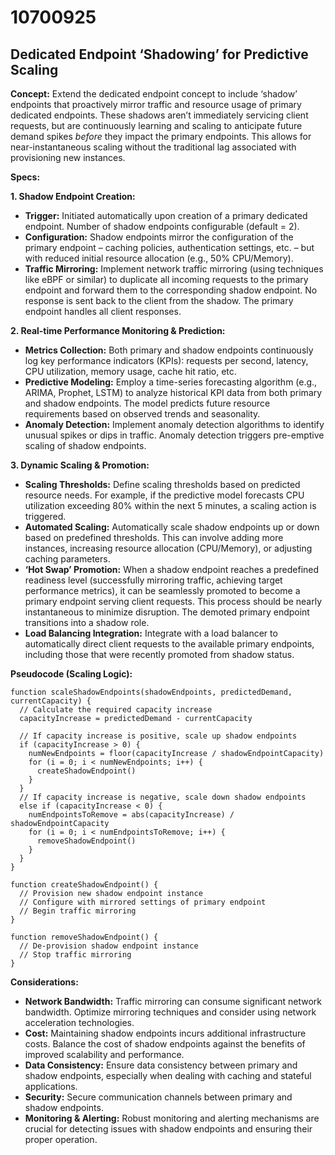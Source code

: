 # 10700925

## Dedicated Endpoint ‘Shadowing’ for Predictive Scaling

**Concept:** Extend the dedicated endpoint concept to include ‘shadow’ endpoints that proactively mirror traffic and resource usage of primary dedicated endpoints. These shadows aren’t immediately servicing client requests, but are continuously learning and scaling to anticipate future demand spikes *before* they impact the primary endpoints. This allows for near-instantaneous scaling without the traditional lag associated with provisioning new instances.

**Specs:**

**1. Shadow Endpoint Creation:**

*   **Trigger:**  Initiated automatically upon creation of a primary dedicated endpoint. Number of shadow endpoints configurable (default = 2).
*   **Configuration:** Shadow endpoints mirror the configuration of the primary endpoint – caching policies, authentication settings, etc. – but with reduced initial resource allocation (e.g., 50% CPU/Memory).
*   **Traffic Mirroring:** Implement network traffic mirroring (using techniques like eBPF or similar) to duplicate all incoming requests to the primary endpoint and forward them to the corresponding shadow endpoint. No response is sent back to the client from the shadow. The primary endpoint handles all client responses.

**2. Real-time Performance Monitoring & Prediction:**

*   **Metrics Collection:** Both primary and shadow endpoints continuously log key performance indicators (KPIs): requests per second, latency, CPU utilization, memory usage, cache hit ratio, etc.
*   **Predictive Modeling:** Employ a time-series forecasting algorithm (e.g., ARIMA, Prophet, LSTM) to analyze historical KPI data from both primary and shadow endpoints. The model predicts future resource requirements based on observed trends and seasonality.
*   **Anomaly Detection:** Implement anomaly detection algorithms to identify unusual spikes or dips in traffic. Anomaly detection triggers pre-emptive scaling of shadow endpoints.

**3. Dynamic Scaling & Promotion:**

*   **Scaling Thresholds:** Define scaling thresholds based on predicted resource needs. For example, if the predictive model forecasts CPU utilization exceeding 80% within the next 5 minutes, a scaling action is triggered.
*   **Automated Scaling:** Automatically scale shadow endpoints up or down based on predefined thresholds. This can involve adding more instances, increasing resource allocation (CPU/Memory), or adjusting caching parameters.
*   **‘Hot Swap’ Promotion:** When a shadow endpoint reaches a predefined readiness level (successfully mirroring traffic, achieving target performance metrics), it can be seamlessly promoted to become a primary endpoint serving client requests. This process should be nearly instantaneous to minimize disruption. The demoted primary endpoint transitions into a shadow role.
*   **Load Balancing Integration:**  Integrate with a load balancer to automatically direct client requests to the available primary endpoints, including those that were recently promoted from shadow status.

**Pseudocode (Scaling Logic):**

```
function scaleShadowEndpoints(shadowEndpoints, predictedDemand, currentCapacity) {
  // Calculate the required capacity increase
  capacityIncrease = predictedDemand - currentCapacity

  // If capacity increase is positive, scale up shadow endpoints
  if (capacityIncrease > 0) {
    numNewEndpoints = floor(capacityIncrease / shadowEndpointCapacity)
    for (i = 0; i < numNewEndpoints; i++) {
      createShadowEndpoint()
    }
  }
  // If capacity increase is negative, scale down shadow endpoints
  else if (capacityIncrease < 0) {
    numEndpointsToRemove = abs(capacityIncrease) / shadowEndpointCapacity
    for (i = 0; i < numEndpointsToRemove; i++) {
      removeShadowEndpoint()
    }
  }
}

function createShadowEndpoint() {
  // Provision new shadow endpoint instance
  // Configure with mirrored settings of primary endpoint
  // Begin traffic mirroring
}

function removeShadowEndpoint() {
  // De-provision shadow endpoint instance
  // Stop traffic mirroring
}
```

**Considerations:**

*   **Network Bandwidth:** Traffic mirroring can consume significant network bandwidth. Optimize mirroring techniques and consider using network acceleration technologies.
*   **Cost:** Maintaining shadow endpoints incurs additional infrastructure costs. Balance the cost of shadow endpoints against the benefits of improved scalability and performance.
*   **Data Consistency:** Ensure data consistency between primary and shadow endpoints, especially when dealing with caching and stateful applications.
*   **Security:** Secure communication channels between primary and shadow endpoints.
*   **Monitoring & Alerting:** Robust monitoring and alerting mechanisms are crucial for detecting issues with shadow endpoints and ensuring their proper operation.